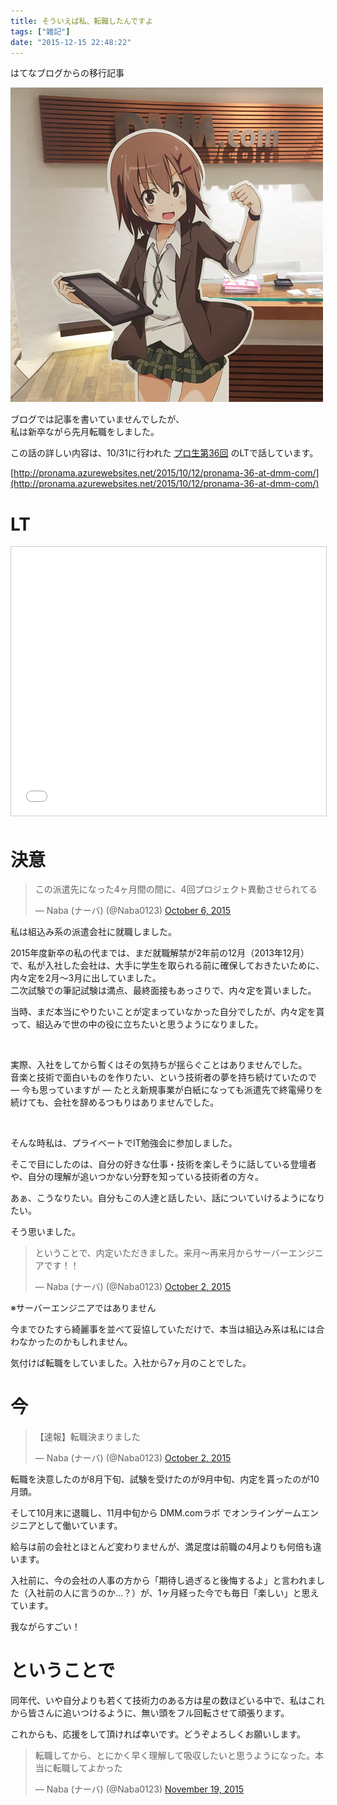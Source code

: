 ```yaml
---
title: そういえば私、転職したんですよ
tags: ["雑記"]
date: "2015-12-15 22:48:22"
---
```


<div class="alert info">
はてなブログからの移行記事
</div>

![プロ生ちゃん](20151215224746.jpg)

ブログでは記事を書いていませんでしたが、  
私は新卒ながら先月転職をしました。

この話の詳しい内容は、10/31に行われた [プロ生第36回](http://pronama.azurewebsites.net/2015/10/12/pronama-36-at-dmm-com/) のLTで話しています。

[http://pronama.azurewebsites.net/2015/10/12/pronama-36-at-dmm-com/](http://pronama.azurewebsites.net/2015/10/12/pronama-36-at-dmm-com/)

# LT

<iframe src="//www.slideshare.net/slideshow/embed_code/key/NFzhFOWX0995Oy" width="640" height="430" frameborder="0" marginwidth="0" marginheight="0" scrolling="no" style="border:1px solid #CCC; border-width:1px; margin-bottom:5px; max-width: 100%;" allowfullscreen> </iframe>

# 決意

<blockquote class="twitter-tweet"><p lang="ja" dir="ltr">この派遣先になった4ヶ月間の間に、4回プロジェクト異動させられてる</p>&mdash; Naba (ナーバ) (@Naba0123) <a href="https://twitter.com/Naba0123/status/651232738050113536?ref_src=twsrc%5Etfw">October 6, 2015</a></blockquote> <script async src="https://platform.twitter.com/widgets.js" charset="utf-8"></script>

私は組込み系の派遣会社に就職しました。

2015年度新卒の私の代までは、まだ就職解禁が2年前の12月（2013年12月）で、私が入社した会社は、大手に学生を取られる前に確保しておきたいために、内々定を2月～3月に出していました。  
二次試験での筆記試験は満点、最終面接もあっさりで、内々定を貰いました。

当時、まだ本当にやりたいことが定まっていなかった自分でしたが、内々定を貰って、組込みで世の中の役に立ちたいと思うようになりました。

<br>

実際、入社をしてから暫くはその気持ちが揺らぐことはありませんでした。  
音楽と技術で面白いものを作りたい、という技術者の夢を持ち続けていたので ― 今も思っていますが ― たとえ新規事業が白紙になっても派遣先で終電帰りを続けても、会社を辞めるつもりはありませんでした。

<br>

そんな時私は、プライベートでIT勉強会に参加しました。

そこで目にしたのは、自分の好きな仕事・技術を楽しそうに話している登壇者や、自分の理解が追いつかない分野を知っている技術者の方々。

あぁ、こうなりたい。自分もこの人達と話したい、話についていけるようになりたい。

そう思いました。

<blockquote class="twitter-tweet"><p lang="ja" dir="ltr">ということで、内定いただきました。来月〜再来月からサーバーエンジニアです！！</p>&mdash; Naba (ナーバ) (@Naba0123) <a href="https://twitter.com/Naba0123/status/649888424925593601?ref_src=twsrc%5Etfw">October 2, 2015</a></blockquote> <script async src="https://platform.twitter.com/widgets.js" charset="utf-8"></script>

※サーバーエンジニアではありません

今までひたすら綺麗事を並べて妥協していただけで、本当は組込み系は私には合わなかったのかもしれません。

気付けば転職をしていました。入社から7ヶ月のことでした。

# 今

<blockquote class="twitter-tweet"><p lang="ja" dir="ltr">【速報】転職決まりました</p>&mdash; Naba (ナーバ) (@Naba0123) <a href="https://twitter.com/Naba0123/status/649888106754146304?ref_src=twsrc%5Etfw">October 2, 2015</a></blockquote> <script async src="https://platform.twitter.com/widgets.js" charset="utf-8"></script>

転職を決意したのが8月下旬、試験を受けたのが9月中旬、内定を貰ったのが10月頭。

そして10月末に退職し、11月中旬から DMM.comラボ でオンラインゲームエンジニアとして働いています。

給与は前の会社とほとんど変わりませんが、満足度は前職の4月よりも何倍も違います。

入社前に、今の会社の人事の方から「期待し過ぎると後悔するよ」と言われました（入社前の人に言うのか…？）が、1ヶ月経った今でも毎日「楽しい」と思えています。

我ながらすごい！

# ということで

同年代、いや自分よりも若くて技術力のある方は星の数ほどいる中で、私はこれから皆さんに追いつけるように、無い頭をフル回転させて頑張ります。

これからも、応援をして頂ければ幸いです。どうぞよろしくお願いします。

<blockquote class="twitter-tweet"><p lang="ja" dir="ltr">転職してから、とにかく早く理解して吸収したいと思うようになった。本当に転職してよかった</p>&mdash; Naba (ナーバ) (@Naba0123) <a href="https://twitter.com/Naba0123/status/667336658778353664?ref_src=twsrc%5Etfw">November 19, 2015</a></blockquote> <script async src="https://platform.twitter.com/widgets.js" charset="utf-8"></script>
